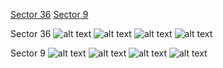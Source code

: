 [Sector 36](#sector36)
[Sector 9](#sector9)

<a name = "sector36"></a>
Sector 36
![alt text](/images/WASP-066_Sector_36/WASP-066_Sector_36_a_TimeSeries.png)
![alt text](/images/WASP-066_Sector_36/WASP-066_Sector_36_b_FoldedLightCurve.png)
![alt text](/images/WASP-066_Sector_36/WASP-066_Sector_36_b_IndividualTransitsWithFit.png)
![alt text](/images/WASP-066_Sector_36/WASP-066_Sector_36_c_TimingResiduals.png)

<a name = "sector9"></a>
Sector 9
![alt text](/images/WASP-066_Sector_9/WASP-066_Sector_9_a_TimeSeries.png)
![alt text](/images/WASP-066_Sector_9/WASP-066_Sector_9_b_FoldedLightCurve.png)
![alt text](/images/WASP-066_Sector_9/WASP-066_Sector_9_b_IndividualTransitsWithFit.png)
![alt text](/images/WASP-066_Sector_9/WASP-066_Sector_9_c_TimingResiduals.png)

